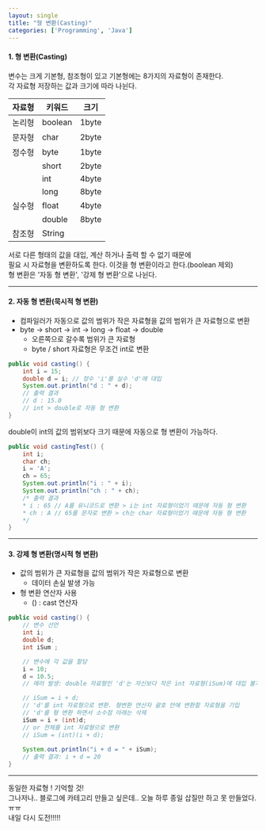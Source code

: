 ```yaml
---
layout: single
title: "형 변환(Casting)"
categories: ['Programming', 'Java']
---
```

   
#### 1. 형 변환(Casting)
변수는 크게 기본형, 참조형이 있고 기본형에는 8가지의 자료형이 존재한다.   
각 자료형 저장하는 값과 크기에 따라 나뉜다.   
   
|자료형|키워드|크기|
|------|---|---|
|논리형|boolean|1byte|
|문자형|char|2byte|
|정수형|byte|1byte|
||short|2byte|
||int|4byte|
||long|	8byte|
|실수형|float|4byte|
||double|8byte|
|참조형|String||   
   
서로 다른 형태의 값을 대입, 계산 하거나 출력 할 수 없기 때문에   
필요 시 자료형을 변환하도록 한다. 이것을 형 변환이라고 한다.(boolean 제외)   
형 변환은 '자동 형 변환', '강제 형 변환'으로 나뉜다.  
   
* * *
#### 2. 자동 형 변환(묵시적 형 변환)   
* 컴파일러가 자동으로 값의 범위가 작은 자료형을 값의 범위가 큰 자료형으로 변환   
* byte -> short -> int -> long -> float -> double
    * 오른쪽으로 갈수록 범위가 큰 자료형
    * byte / short 자료형은 무조건 int로 변환   

``` java
public void casting() {
    int i = 15;
    double d = i; // 정수 'i'를 실수 'd'에 대입
    System.out.println("d : " + d);
    // 출력 결과
    // d : 15.0
    // int > double로 자동 형 변환
}
```   
double이 int의 값의 범위보다 크기 때문에 자동으로 형 변환이 가능하다.   

``` java
public void castingTest() {
    int i;
    char ch;
    i = 'A';
    ch = 65;
    System.out.println("i : " + i);
    System.out.println("ch : " + ch);
    /* 출력 결과
    * i : 65 // A를 유니코드로 변환 > i는 int 자료형이었기 때문에 자동 형 변환
    * ch : A // 65를 문자로 변환 > ch는 char 자료형이었기 때문에 자동 형 변환
    */
}
```   
     
* * * 
#### 3. 강제 형 변환(명시적 형 변환)   
* 값의 범위가 큰 자료형을 값의 범위가 작은 자료형으로 변환   
    * 데이터 손실 발생 가능   
* 형 변환 연산자 사용   
    * () : cast 연산자   

``` java
public void casting() {
    // 변수 선언
    int i;
    double d;
    int iSum ;

    // 변수에 각 값을 할당
    i = 10;
    d = 10.5;
    // 에러 발생: double 자료형인 'd'는 자신보다 작은 int 자료형(iSum)에 대입 불가 > 강제 형 변환 필요

    // iSum = i + d;
    // 'd'를 int 자료형으로 변환. 형변환 연산자 괄호 안에 변환할 자료형을 기입
    // 'd'를 형 변환 하면서 소수점 아래는 삭제
    iSum = i + (int)d;
    // or 전체를 int 자료형으로 변환
    // iSum = (int)(i + d);
    
    System.out.println("i + d = " + iSum);
    // 출력 결과: i + d = 20
}
```   
   
* * *   
   
동일한 자료형 ! 기억할 것!   
그나저나.. 블로그에 카테고리 만들고 싶은데.. 오늘 하루 종일 삽질만 하고 못 만들었다.ㅠㅠ   
내일 다시 도전!!!!!   
   
      